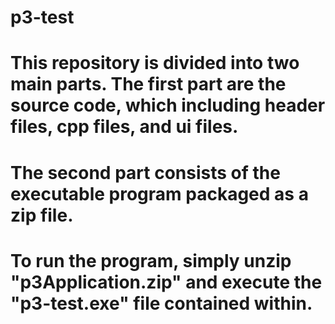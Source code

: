 # p3-test
# This repository is divided into two main parts. The first part are the source code, which including header files, cpp files, and ui files. 
# The second part consists of the executable program packaged as a zip file. 
# To run the program, simply unzip "p3Application.zip" and execute the "p3-test.exe" file contained within.
